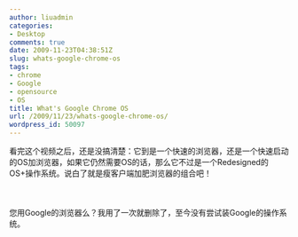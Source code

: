 ```yaml
---
author: liuadmin
categories:
- Desktop
comments: true
date: 2009-11-23T04:38:51Z
slug: whats-google-chrome-os
tags:
- chrome
- Google
- opensource
- OS
title: What's Google Chrome OS
url: /2009/11/23/whats-google-chrome-os/
wordpress_id: 50097
---
```


看完这个视频之后，还是没搞清楚：它到是一个快速的浏览器，还是一个快速启动的OS加浏览器，如果它仍然需要OS的话，那么它不过是一个Redesigned的OS+操作系统。说白了就是瘦客户端加肥浏览器的组合吧！<br /><br /><br /><br />您用Google的浏览器么？我用了一次就删除了，至今没有尝试装Google的操作系统。
